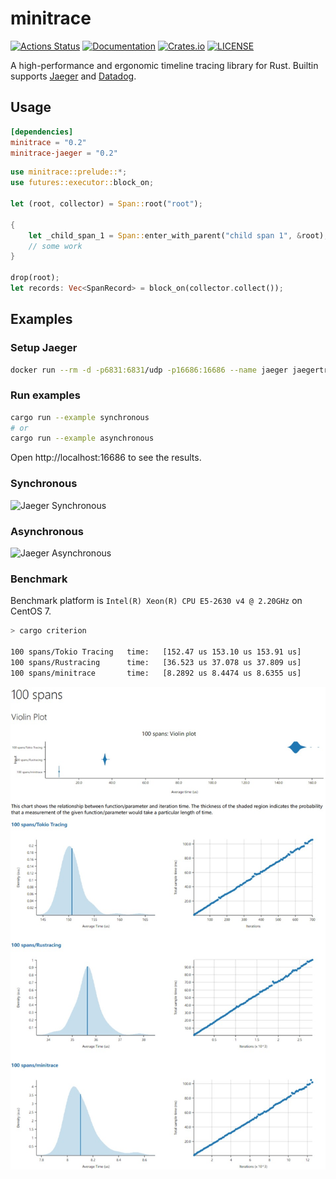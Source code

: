 # minitrace

[![Actions Status](https://github.com/tikv/minitrace-rust/workflows/CI/badge.svg)](https://github.com/tikv/minitrace-rust/actions)
[![Documentation](https://docs.rs/minitrace/badge.svg)](https://docs.rs/minitrace/)
[![Crates.io](https://img.shields.io/crates/v/minitrace.svg)](https://crates.io/crates/minitrace)
[![LICENSE](https://img.shields.io/github/license/tikv/minitrace-rust.svg)](https://github.com/tikv/minitrace-rust/blob/master/LICENSE)

A high-performance and ergonomic timeline tracing library for Rust. Builtin supports [Jaeger](https://www.jaegertracing.io/) and [Datadog](https://www.datadoghq.com/).

## Usage

```toml
[dependencies]
minitrace = "0.2"
minitrace-jaeger = "0.2"
```

```rust
use minitrace::prelude::*;
use futures::executor::block_on;

let (root, collector) = Span::root("root");

{
    let _child_span_1 = Span::enter_with_parent("child span 1", &root);
    // some work
}

drop(root);
let records: Vec<SpanRecord> = block_on(collector.collect());
```

## Examples

### Setup Jaeger

```sh
docker run --rm -d -p6831:6831/udp -p16686:16686 --name jaeger jaegertracing/all-in-one:latest
```

### Run examples

```sh
cargo run --example synchronous
# or
cargo run --example asynchronous
```

Open http://localhost:16686 to see the results.

### Synchronous

![Jaeger Synchronous](img/jaeger-synchronous.png)

### Asynchronous

![Jaeger Asynchronous](img/jaeger-asynchronous.png)

### Benchmark

Benchmark platform is `Intel(R) Xeon(R) CPU E5-2630 v4 @ 2.20GHz` on CentOS 7.

```sh
> cargo criterion

100 spans/Tokio Tracing   time:   [152.47 us 153.10 us 153.91 us]
100 spans/Rustracing      time:   [36.523 us 37.078 us 37.809 us]
100 spans/minitrace       time:   [8.2892 us 8.4474 us 8.6355 us]
```

![Benchmark](img/benchmark.jpeg)
